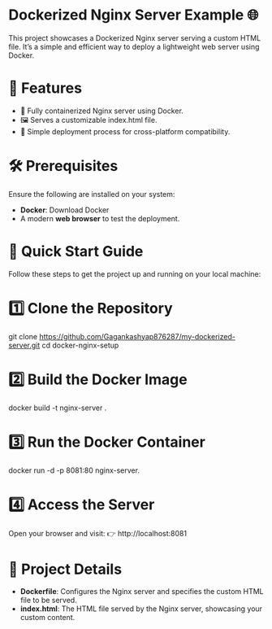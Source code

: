 # Dockerized Nginx Server Example 🌐
This project showcases a Dockerized Nginx server serving a custom HTML file. It’s a simple and efficient way to deploy a lightweight web server using Docker.
# 🎯 Features
- 🚀 Fully containerized Nginx server using Docker.
- 🖼️ Serves a customizable index.html file.
- 🔄 Simple deployment process for cross-platform compatibility.
# 🛠️ Prerequisites
Ensure the following are installed on your system:
- **Docker**: Download Docker
- A modern **web browser** to test the deployment.
# 🚀 Quick Start Guide
Follow these steps to get the project up and running on your local machine:
# 1️⃣ Clone the Repository
git clone https://github.com/Gagankashyap876287/my-dockerized-server.git
cd docker-nginx-setup
# 2️⃣ Build the Docker Image
docker build -t nginx-server .
# 3️⃣ Run the Docker Container
docker run -d -p 8081:80 nginx-server.
# 4️⃣ Access the Server
Open your browser and visit:
👉 http://localhost:8081
# 📂 Project Details
- **Dockerfile**: Configures the Nginx server and specifies the custom HTML file to be served.
- **index.html**: The HTML file served by the Nginx server, showcasing your custom content.

